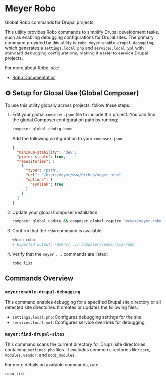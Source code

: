 # Meyer Robo

Global Robo commands for Drupal projects.

This utility provides Robo commands to simplify Drupal development tasks, such as enabling debugging configurations for Drupal sites. The primary command provided by this utility is `robo meyer:enable-drupal-debugging`, which generates a `settings.local.php` and `services.local.yml` with standard debugging configurations, making it easier to service Drupal projects.


For more about Robo, see:

- [Robo Documentation](https://robo.li/)

## ⚙️ Setup for Global Use (Global Composer)

To use this utility globally across projects, follow these steps:

1. Edit your global `composer.json` file to include this project. You can find the global Composer configuration path by running:

   ```bash
   composer global config home
   ```

   Add the following configuration to your `composer.json`:

   ```json
   {
     "minimum-stability": "dev",
     "prefer-stable": true,
     "repositories": [
       {
         "type": "path",
         "url": "/Users/meyer/www/GitHub/meyer_robo",
         "options": {
           "symlink": true
         }
       }
     ]
   }
   ```

2. Update your global Composer installation:

   ```bash
   composer global update && composer global require "meyer/meyer-robo"
   ```

3. Confirm that the `robo` command is available:

   ```bash
   which robo
   # Expected output: /Users/.../.composer/vendor/bin/robo
   ```

4. Verify that the `meyer:...` commands are listed:

   ```bash
   robo list
   ```

## Commands Overview

### `meyer:enable-drupal-debugging`

This command enables debugging for a specified Drupal site directory or all detected site directories. It creates or updates the following files:

- `settings.local.php`: Configures debugging settings for the site.
- `services.local.yml`: Configures service overrides for debugging.

### `meyer:find-drupal-sites`

This command scans the current directory for Drupal site directories containing `settings.php` files. It excludes common directories like `core`, `modules`, `vendor`, and `node_modules`.

For more details on available commands, run:

```bash
robo list
```
